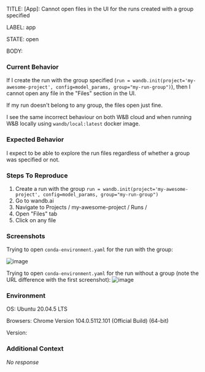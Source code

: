 TITLE:
[App]: Cannot open files in the UI for the runs created with a group specified

LABEL:
app

STATE:
open

BODY:
### Current Behavior

If I create the run with the group specified (`run = wandb.init(project='my-awesome-project', config=model_params, group="my-run-group")`), then I cannot open any file in the "Files" section in the UI.

If my run doesn't belong to any group, the files open just fine.

I see the same incorrect behaviour on both W&B cloud and when running W&B locally using `wandb/local:latest` docker image.

### Expected Behavior

I expect to be able to explore the run files regardless of whether a group was specified or not.

### Steps To Reproduce

1. Create a run with the group `run = wandb.init(project='my-awesome-project', config=model_params, group="my-run-group")`
2. Go to wandb.ai
3. Navigate to Projects / my-awesome-project / Runs / <your run name>
4. Open "Files" tab
5. Click on any file

### Screenshots

Trying to open `conda-environment.yaml` for the run with the group:

![image](https://user-images.githubusercontent.com/34062032/221354404-605723f0-9b06-4aea-bdfa-9e773c5cbeeb.png)

Trying to open `conda-environment.yaml` for the run without a group (note the URL difference with the first screenshot):
![image](https://user-images.githubusercontent.com/34062032/221354461-2db958f9-1aff-4b84-930e-6a16f23c0896.png)


### Environment

OS: Ubuntu 20.04.5 LTS

Browsers: Chrome Version 104.0.5112.101 (Official Build) (64-bit)

Version:


### Additional Context

_No response_

